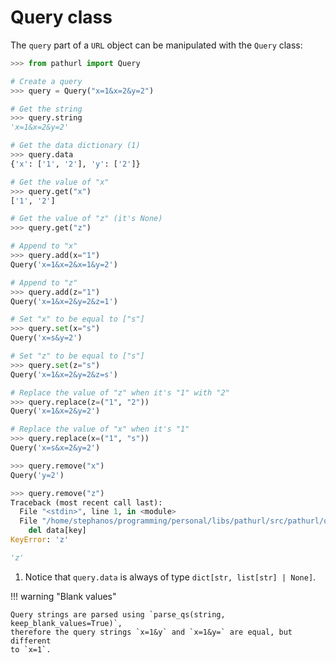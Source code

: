 # Query class

The `query` part of a `URL` object can be manipulated with the `Query` class:

```python
>>> from pathurl import Query

# Create a query
>>> query = Query("x=1&x=2&y=2")

# Get the string
>>> query.string
'x=1&x=2&y=2'

# Get the data dictionary (1)
>>> query.data
{'x': ['1', '2'], 'y': ['2']}

# Get the value of "x"
>>> query.get("x")
['1', '2']

# Get the value of "z" (it's None)
>>> query.get("z")

# Append to "x"
>>> query.add(x="1")
Query('x=1&x=2&x=1&y=2')

# Append to "z"
>>> query.add(z="1")
Query('x=1&x=2&y=2&z=1')

# Set "x" to be equal to ["s"]
>>> query.set(x="s")
Query('x=s&y=2')

# Set "z" to be equal to ["s"]
>>> query.set(z="s")
Query('x=1&x=2&y=2&z=s')

# Replace the value of "z" when it's "1" with "2"
>>> query.replace(z=("1", "2"))
Query('x=1&x=2&y=2')

# Replace the value of "x" when it's "1"
>>> query.replace(x=("1", "s"))
Query('x=s&x=2&y=2')

>>> query.remove("x")
Query('y=2')

>>> query.remove("z")
Traceback (most recent call last):
  File "<stdin>", line 1, in <module>
  File "/home/stephanos/programming/personal/libs/pathurl/src/pathurl/query.py", line 81, in remove
    del data[key]
KeyError: 'z'

'z'
```

1.  Notice that `query.data` is always of type `dict[str, list[str] | None]`.

!!! warning "Blank values"

    Query strings are parsed using `parse_qs(string, keep_blank_values=True)`,
    therefore the query strings `x=1&y` and `x=1&y=` are equal, but different
    to `x=1`.
